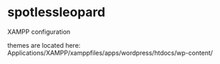 # spotlessleopard


XAMPP configuration

themes are located here:
Applications/XAMPP/xamppfiles/apps/wordpress/htdocs/wp-content/


